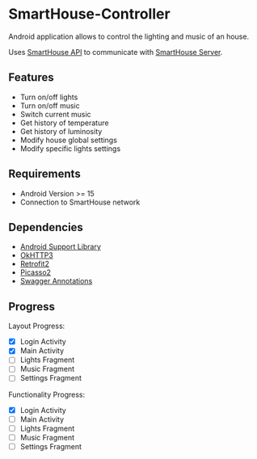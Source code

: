 # SmartHouse-Controller

Android application allows to control the lighting and music of an house.

Uses [SmartHouse API](https://app.swaggerhub.com/apis/Evilong/SmartHouse/) to communicate with [SmartHouse Server](https://github.com/Evilong/SmartHouse-server).

## Features
- Turn on/off lights
- Turn on/off music
- Switch current music
- Get history of temperature
- Get history of luminosity
- Modify house global settings
- Modify specific lights settings

## Requirements
- Android Version >= 15
- Connection to SmartHouse network

## Dependencies
- [Android Support Library](https://developer.android.com/topic/libraries/support-library)
- [OkHTTP3](http://square.github.io/okhttp/)
- [Retrofit2](http://square.github.io/retrofit/)
- [Picasso2](http://square.github.io/picasso/)
- [Swagger Annotations](https://github.com/swagger-api/swagger-core)

## Progress

Layout Progress:
- [x] Login Activity
- [x] Main Activity
- [ ] Lights Fragment
- [ ] Music Fragment
- [ ] Settings Fragment

Functionality Progress:
- [x] Login Activity
- [ ] Main Activity
- [ ] Lights Fragment
- [ ] Music Fragment
- [ ] Settings Fragment